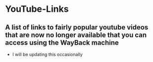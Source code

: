 # YouTube-Links
## A list of links to fairly popular youtube videos that are now no longer available that you can access using the WayBack machine

- I will be updating this occasionally
